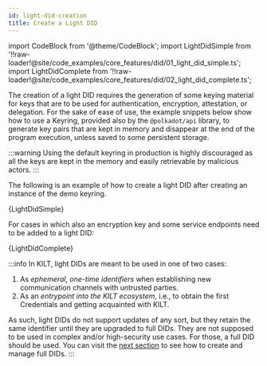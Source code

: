 ```yaml
---
id: light-did-creation
title: Create a Light DID
---
```


import CodeBlock from '@theme/CodeBlock';
import LightDidSimple from '!!raw-loader!@site/code_examples/core_features/did/01_light_did_simple.ts';
import LightDidComplete from '!!raw-loader!@site/code_examples/core_features/did/02_light_did_complete.ts';

The creation of a light DID requires the generation of some keying material for keys that are to be used for authentication, encryption, attestation, or delegation.
For the sake of ease of use, the example snippets below show how to use a Keyring, provided also by the `@polkadot/api` library, to generate key pairs that are kept in memory and disappear at the end of the program execution, unless saved to some persistent storage.

:::warning
Using the default keyring in production is highly discouraged as all the keys are kept in the memory and easily retrievable by malicious actors.
:::

The following is an example of how to create a light DID after creating an instance of the demo keyring.

<CodeBlock className="language-ts">
  {LightDidSimple}
</CodeBlock>

For cases in which also an encryption key and some service endpoints need to be added to a light DID:

<CodeBlock className="language-ts">
  {LightDidComplete}
</CodeBlock>

:::info
In KILT, light DIDs are meant to be used in one of two cases:

1. As *ephemeral, one-time identifiers* when establishing new communication channels with untrusted parties.
2. As an *entrypoint into the KILT ecosystem*, i.e., to obtain the first Credentials and getting acquainted with KILT.

As such, light DIDs do not support updates of any sort, but they retain the same identifier until they are upgraded to full DIDs.
They are not supposed to be used in complex and/or high-security use cases.
For those, a full DID should be used.
You can visit the [next section](./02_full_did_creation.md) to see how to create and manage full DIDs.
:::